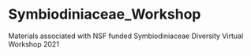 # Symbiodiniaceae_Workshop
Materials associated with NSF funded Symbiodiniaceae Diversity Virtual Workshop 2021
